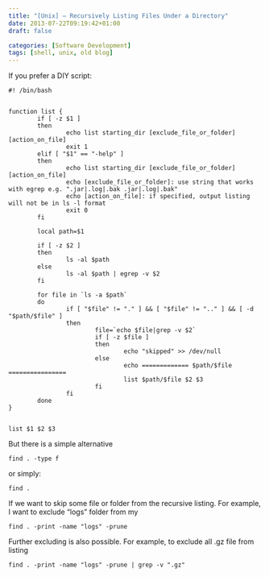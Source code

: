```yaml
---
title: "[Unix] – Recursively Listing Files Under a Directory"
date: 2013-07-22T09:19:42+01:00
draft: false

categories: [Software Development]
tags: [shell, unix, old blog]
---
```


If you prefer a DIY script:

```
#! /bin/bash
 
 
function list {
        if [ -z $1 ]
        then
                echo list starting_dir [exclude_file_or_folder] [action_on_file]
                exit 1
        elif [ "$1" == "-help" ]
        then
                echo list starting_dir [exclude_file_or_folder] [action_on_file]
                echo [exclude_file_or_folder]: use string that works with egrep e.g. ".jar|.log|.bak .jar|.log|.bak"
                echo [action_on_file]: if specified, output listing will not be in ls -l format
                exit 0
        fi
 
        local path=$1
 
        if [ -z $2 ]
        then
                ls -al $path
        else
                ls -al $path | egrep -v $2
        fi
 
        for file in `ls -a $path`
        do
                if [ "$file" != "." ] && [ "$file" != ".." ] && [ -d "$path/$file" ]
                then
                        file=`echo $file|grep -v $2`
                        if [ -z $file ]
                        then
                                echo "skipped" >> /dev/null
                        else
                                echo ============= $path/$file ================
                                list $path/$file $2 $3
                        fi
                fi
        done
}
 
 
list $1 $2 $3
```

But there is a simple alternative

```
find . -type f
```

or simply:

```
find .
```

If we want to skip some file or folder from the recursive listing. For example, I want to exclude “logs” folder from my

```
find . -print -name "logs" -prune
```

Further excluding is also possible. For example, to exclude all .gz file from listing

```
find . -print -name "logs" -prune | grep -v ".gz"
```
